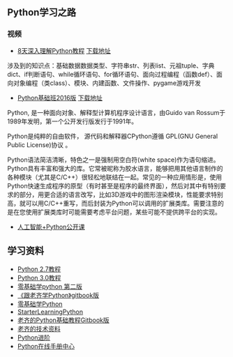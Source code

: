 ## Python学习之路

### 视频

- [8天深入理解Python教程](http://yun.itheima.com/course/145.html)  [下载地址](https://pan.baidu.com/s/1i5mfB4D#list/path=%2F)

涉及到的知识点：基础数据数据类型、字符串str、列表list、元祖tuple、字典dict、if判断语句、while循环语句、for循环语句、面向过程编程（函数def）、面向对象编程（类class）、模块、内建函数、文件操作、pygame游戏开发

- [Python基础班2016版](http://yun.itheima.com/course/214.html)  [下载地址](https://pan.baidu.com/s/1kVNmOar#list/path=%2F)

 Python, 是一种面向对象、解释型计算机程序设计语言，由Guido van Rossum于1989年发明，第一个公开发行版发行于1991年。

Python是纯粹的自由软件， 源代码和解释器CPython遵循 GPL(GNU General Public License)协议 。

Python语法简洁清晰，特色之一是强制用空白符(white space)作为语句缩进。
Python具有丰富和强大的库。它常被昵称为胶水语言，能够把用其他语言制作的各种模块（尤其是C/C++）很轻松地联结在一起。常见的一种应用情形是，使用Python快速生成程序的原型（有时甚至是程序的最终界面），然后对其中有特别要求的部分，用更合适的语言改写，比如3D游戏中的图形渲染模块，性能要求特别高，就可以用C/C++重写，而后封装为Python可以调用的扩展类库。需要注意的是在您使用扩展类库时可能需要考虑平台问题，某些可能不提供跨平台的实现。

- [人工智能+Python公开课](http://yun.itheima.com/open/c-7.html)

## 学习资料

- [Python 2.7教程](http://www.liaoxuefeng.com/wiki/001374738125095c955c1e6d8bb493182103fac9270762a000)
- [Python 3.0教程](http://www.liaoxuefeng.com/wiki/0014316089557264a6b348958f449949df42a6d3a2e542c000)
- [零基础学python 第二版](http://wiki.jikexueyuan.com/project/start-learning-python/index.html)
- [《跟老齐学Python》gitbook版](https://www.gitbook.com/book/normanbb/test/details)
- [零基础学Python](https://www.gitbook.com/book/looly/python-basic/details)
- [StarterLearningPython](https://github.com/NormanBB/StarterLearningPython)
- [老齐的Python基础教程Gitbook版](https://github.com/looly/python-basic)
- [老齐的技术资料](https://github.com/qiwsir/ITArticles)
- [Python进阶](https://github.com/eastlakeside/interpy-zh/blob/master/README.md)
- [Python在线手册中心](http://docs.pythontab.com/)